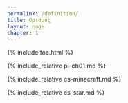 ```yaml
---
permalink: /definition/
title: Ορισμός
layout: page
chapter: 1
---
```


{% include toc.html %}

{% include_relative pi-ch01.md %}

{% include_relative cs-minecraft.md %}

{% include_relative cs-star.md %}

